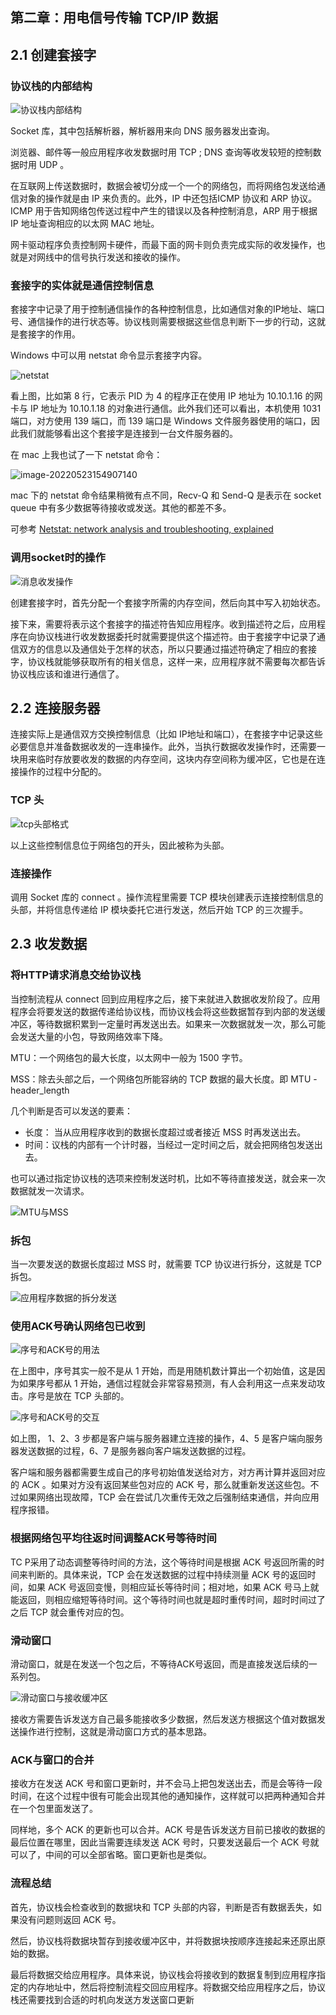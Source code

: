 ## 第二章：用电信号传输 TCP/IP 数据

## 2.1 创建套接字

### 协议栈的内部结构

![协议栈内部结构](/Users/tianyou/Documents/Github/go_study/.go_study/assets/network-how/2.1-1.png)



Socket 库，其中包括解析器，解析器用来向 DNS 服务器发出查询。

浏览器、邮件等一般应用程序收发数据时用 TCP ; DNS 查询等收发较短的控制数据时用 UDP 。

在互联网上传送数据时，数据会被切分成一个一个的网络包，而将网络包发送给通信对象的操作就是由 IP 来负责的。此外，IP 中还包括ICMP 协议和 ARP 协议。ICMP 用于告知网络包传送过程中产生的错误以及各种控制消息，ARP 用于根据 IP 地址查询相应的以太网 MAC 地址。

网卡驱动程序负责控制网卡硬件，而最下面的网卡则负责完成实际的收发操作，也就是对网线中的信号执行发送和接收的操作。

### 套接字的实体就是通信控制信息

套接字中记录了用于控制通信操作的各种控制信息，比如通信对象的IP地址、端口号、通信操作的进行状态等。协议栈则需要根据这些信息判断下一步的行动，这就是套接字的作用。

Windows 中可以用 netstat 命令显示套接字内容。

![netstat](/Users/tianyou/Documents/Github/go_study/.go_study/assets/network-how/2.1-2.png)

看上图，比如第 8 行，它表示 PID 为 4 的程序正在使用 IP 地址为 10.10.1.16 的网卡与 IP 地址为 10.10.1.18 的对象进行通信。此外我们还可以看出，本机使用 1031 端口，对方使用 139 端口，而 139 端口是 Windows 文件服务器使用的端口，因此我们就能够看出这个套接字是连接到一台文件服务器的。

在 mac 上我也试了一下 netstat 命令：

![image-20220523154907140](/Users/tianyou/Documents/Github/go_study/.go_study/assets/network-how/2.1-3.png)

mac 下的 netstat 命令结果稍微有点不同，Recv-Q 和 Send-Q 是表示在 socket queue 中有多少数据等待接收或发送。其他的都差不多。

可参考 [Netstat: network analysis and troubleshooting, explained](https://acloudguru.com/blog/engineering/netstat-network-analysis-and-troubleshooting-explained)

### 调用socket时的操作

![消息收发操作](/Users/tianyou/Documents/Github/go_study/.go_study/assets/network-how/2.1-4.png)

创建套接字时，首先分配一个套接字所需的内存空间，然后向其中写入初始状态。

接下来，需要将表示这个套接字的描述符告知应用程序。收到描述符之后，应用程序在向协议栈进行收发数据委托时就需要提供这个描述符。由于套接字中记录了通信双方的信息以及通信处于怎样的状态，所以只要通过描述符确定了相应的套接字，协议栈就能够获取所有的相关信息，这样一来，应用程序就不需要每次都告诉协议栈应该和谁进行通信了。



## 2.2 连接服务器

连接实际上是通信双方交换控制信息（比如 IP地址和端口），在套接字中记录这些必要信息并准备数据收发的一连串操作。此外，当执行数据收发操作时，还需要一块用来临时存放要收发的数据的内存空间，这块内存空间称为缓冲区，它也是在连接操作的过程中分配的。

### TCP 头

![tcp头部格式](/Users/tianyou/Documents/Github/go_study/.go_study/assets/network-how/2.2-1.png)

以上这些控制信息位于网络包的开头，因此被称为头部。

### 连接操作

调用 Socket 库的 connect 。操作流程里需要 TCP 模块创建表示连接控制信息的头部，并将信息传递给 IP 模块委托它进行发送，然后开始 TCP 的三次握手。



## 2.3 收发数据

### 将HTTP请求消息交给协议栈

当控制流程从 connect 回到应用程序之后，接下来就进入数据收发阶段了。应用程序会将要发送的数据传递给协议栈，而协议栈会将这些数据暂存到内部的发送缓冲区，等待数据积累到一定量时再发送出去。如果来一次数据就发一次，那么可能会发送大量的小包，导致网络效率下降。

MTU：一个网络包的最大长度，以太网中一般为 1500 字节。

MSS：除去头部之后，一个网络包所能容纳的 TCP 数据的最大长度。即 MTU - header_length

几个判断是否可以发送的要素：

- 长度： 当从应用程序收到的数据长度超过或者接近 MSS 时再发送出去。
- 时间：议栈的内部有一个计时器，当经过一定时间之后，就会把网络包发送出去。

也可以通过指定协议栈的选项来控制发送时机，比如不等待直接发送，就会来一次数据就发一次请求。

![MTU与MSS](/Users/tianyou/Documents/Github/go_study/.go_study/assets/network-how/2.3-1.png)

### 拆包

当一次要发送的数据长度超过 MSS 时，就需要 TCP 协议进行拆分，这就是 TCP 拆包。

![应用程序数据的拆分发送](/Users/tianyou/Documents/Github/go_study/.go_study/assets/network-how/2.3-2.png)

### 使用ACK号确认网络包已收到

![序号和ACK号的用法](/Users/tianyou/Documents/Github/go_study/.go_study/assets/network-how/2.3-3.png)

在上图中，序号其实一般不是从 1 开始，而是用随机数计算出一个初始值，这是因为如果序号都从 1 开始，通信过程就会非常容易预测，有人会利用这一点来发动攻击。序号是放在 TCP 头部的。

![序号和ACK号的交互](/Users/tianyou/Documents/Github/go_study/.go_study/assets/network-how/2.3-4.png)

如上图， 1、2、3 步都是客户端与服务器建立连接的操作，4、5 是客户端向服务器发送数据的过程，6、7 是服务器向客户端发送数据的过程。

客户端和服务器都需要生成自己的序号初始值发送给对方，对方再计算并返回对应的 ACK 。如果对方没有返回某些包对应的 ACK 号，那么就重新发送这些包。不过如果网络出现故障，TCP 会在尝试几次重传无效之后强制结束通信，并向应用程序报错。

### 根据网络包平均往返时间调整ACK号等待时间

TC P采用了动态调整等待时间的方法，这个等待时间是根据 ACK 号返回所需的时间来判断的。具体来说，TCP 会在发送数据的过程中持续测量 ACK 号的返回时间，如果 ACK 号返回变慢，则相应延长等待时间；相对地，如果 ACK 号马上就能返回，则相应缩短等待时间。这个等待时间也就是超时重传时间，超时时间过了之后 TCP 就会重传对应的包。

### 滑动窗口

滑动窗口，就是在发送一个包之后，不等待ACK号返回，而是直接发送后续的一系列包。

![滑动窗口与接收缓冲区](/Users/tianyou/Documents/Github/go_study/.go_study/assets/network-how/2.3-5.png)

接收方需要告诉发送方自己最多能接收多少数据，然后发送方根据这个值对数据发送操作进行控制，这就是滑动窗口方式的基本思路。

### ACK与窗口的合并

接收方在发送 ACK 号和窗口更新时，并不会马上把包发送出去，而是会等待一段时间，在这个过程中很有可能会出现其他的通知操作，这样就可以把两种通知合并在一个包里面发送了。

同样地，多个 ACK 的更新也可以合并。ACK 号是告诉发送方目前已接收的数据的最后位置在哪里，因此当需要连续发送 ACK 号时，只要发送最后一个 ACK 号就可以了，中间的可以全部省略。窗口更新也是类似。

### 流程总结

首先，协议栈会检查收到的数据块和 TCP 头部的内容，判断是否有数据丢失，如果没有问题则返回 ACK 号。

然后，协议栈将数据块暂存到接收缓冲区中，并将数据块按顺序连接起来还原出原始的数据。

最后将数据交给应用程序。具体来说，协议栈会将接收到的数据复制到应用程序指定的内存地址中，然后将控制流程交回应用程序。将数据交给应用程序之后，协议栈还需要找到合适的时机向发送方发送窗口更新